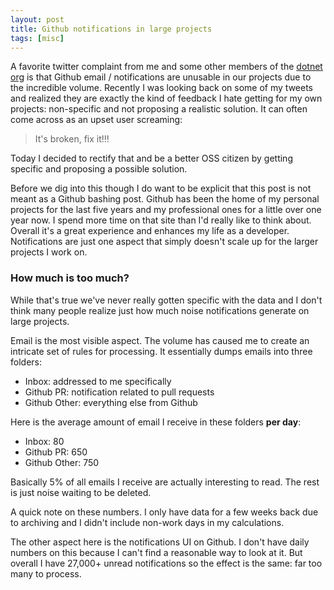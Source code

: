 ```yaml
---
layout: post
title: Github notifications in large projects
tags: [misc]
---
```


A favorite twitter complaint from me and some other members of the [dotnet org](https://github.com/orgs/dotnet) is that Github email / notifications are unusable in our projects due to the incredible volume.  Recently I was looking back on some of my tweets and realized they are exactly the kind of feedback I hate getting for my own projects: non-specific and not proposing a realistic solution.  It can often come across as an upset user screaming:

> It's broken, fix it!!!

Today I decided to rectify that and be a better OSS citizen by getting specific and proposing a possible solution.

Before we dig into this though I do want to be explicit that this post is not meant as a Github bashing post.  Github has been the home of my personal projects for the last five years and my professional ones for a little over one year now.  I spend more time on that site than I'd really like to think about.  Overall it's a great experience and enhances my life as a developer.  Notifications are just one aspect that simply doesn't scale up for the larger projects I work on.

### How much is too much?

While that's true we've never really gotten specific with the data and I don't think many people realize just how much noise notifications generate on large projects.

Email is the most visible aspect.  The volume has caused me to create an intricate set of rules for processing.  It essentially dumps emails into three folders:

- Inbox: addressed to me specifically
- Github PR: notification related to pull requests
- Github Other: everything else from Github

Here is the average amount of email I receive in these folders **per day**:

- Inbox: 80
- Github PR: 650
- Github Other: 750

Basically 5% of all emails I receive are actually interesting to read.  The rest is just noise waiting to be deleted.

A quick note on these numbers.  I only have data for a few weeks back due to archiving and I didn't include non-work days in my calculations.

The other aspect here is the notifications UI on Github.  I don't have daily numbers on this because I can't find a reasonable way to look at it.  But overall I have 27,000+ unread notifications so the effect is the same: far too many to process.  
